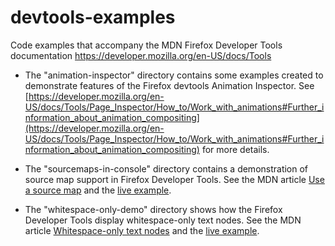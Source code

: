 # devtools-examples
Code examples that accompany the MDN Firefox Developer Tools documentation https://developer.mozilla.org/en-US/docs/Tools

* The "animation-inspector" directory contains some examples created to demonstrate features of the Firefox devtools Animation Inspector. See [https://developer.mozilla.org/en-US/docs/Tools/Page_Inspector/How_to/Work_with_animations#Further_information_about_animation_compositing](https://developer.mozilla.org/en-US/docs/Tools/Page_Inspector/How_to/Work_with_animations#Further_information_about_animation_compositing) for more details.

* The "sourcemaps-in-console" directory contains a demonstration of source map support in Firefox Developer Tools. See the MDN article [Use a source map](https://developer.mozilla.org/en-US/docs/Tools/Debugger/How_to/Use_a_source_map) and the [live example](https://mdn.github.io/devtools-examples/sourcemaps-in-console/).

* The "whitespace-only-demo" directory shows how the Firefox Developer Tools display whitespace-only text nodes. See the MDN article [Whitespace-only text nodes](https://developer.mozilla.org/en-US/docs/Tools/Page_Inspector/How_to/Examine_and_edit_HTML#Whitespace-only_text_nodes) and the [live example](https://mdn.github.io/devtools-examples/whitespace-only-demo/).
